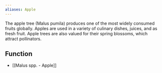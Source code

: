 ```yaml
---
aliases: Apple
---
```

The apple tree (Malus pumila) produces one of the most widely consumed fruits globally. Apples are used in a variety of culinary dishes, juices, and as fresh fruit. Apple trees are also valued for their spring blossoms, which attract pollinators.
## Function
- [[Malus spp. - Apple]]